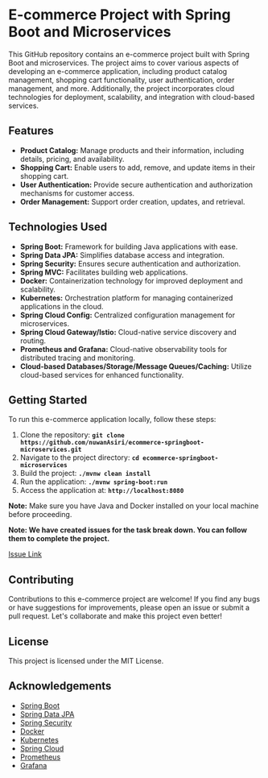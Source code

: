 # E-commerce Project with Spring Boot and Microservices

This GitHub repository contains an e-commerce project built with Spring Boot and microservices. The project aims to cover various aspects of developing an e-commerce application, including product catalog management, shopping cart functionality, user authentication, order management, and more. Additionally, the project incorporates cloud technologies for deployment, scalability, and integration with cloud-based services. 

## Features

- **Product Catalog:** Manage products and their information, including details, pricing, and availability.
- **Shopping Cart:** Enable users to add, remove, and update items in their shopping cart.
- **User Authentication:** Provide secure authentication and authorization mechanisms for customer access.
- **Order Management:** Support order creation, updates, and retrieval.

## Technologies Used

- **Spring Boot:** Framework for building Java applications with ease.
- **Spring Data JPA:** Simplifies database access and integration.
- **Spring Security:** Ensures secure authentication and authorization.
- **Spring MVC:** Facilitates building web applications.
- **Docker:** Containerization technology for improved deployment and scalability.
- **Kubernetes:** Orchestration platform for managing containerized applications in the cloud.
- **Spring Cloud Config:** Centralized configuration management for microservices.
- **Spring Cloud Gateway/Istio:** Cloud-native service discovery and routing.
- **Prometheus and Grafana:** Cloud-native observability tools for distributed tracing and monitoring.
- **Cloud-based Databases/Storage/Message Queues/Caching:** Utilize cloud-based services for enhanced functionality.

## Getting Started

To run this e-commerce application locally, follow these steps:

1. Clone the repository: **`git clone https://github.com/nuwanAsiri/ecommerce-springboot-microservices.git`**
2. Navigate to the project directory: **`cd ecommerce-springboot-microservices`**
3. Build the project: **`./mvnw clean install`**
4. Run the application: **`./mvnw spring-boot:run`**
5. Access the application at: **`http://localhost:8080`**

**Note:** Make sure you have Java and Docker installed on your local machine before proceeding.

**Note: We have created issues for the task break down. You can follow them to complete the project.**

[Issue Link](https://github.com/nuwanAsiri/ecommerce-springboot-microservices-template/issues)

## Contributing

Contributions to this e-commerce project are welcome! If you find any bugs or have suggestions for improvements, please open an issue or submit a pull request. Let's collaborate and make this project even better!

## License

This project is licensed under the MIT License.

## Acknowledgements
- [Spring Boot](https://spring.io/projects/spring-boot)
- [Spring Data JPA](https://spring.io/projects/spring-data-jpa)
- [Spring Security](https://spring.io/projects/spring-security)
- [Docker](https://www.docker.com/)
- [Kubernetes](https://kubernetes.io/)
- [Spring Cloud](https://spring.io/projects/spring-cloud)
- [Prometheus](https://prometheus.io/)
- [Grafana](https://grafana.com/)

